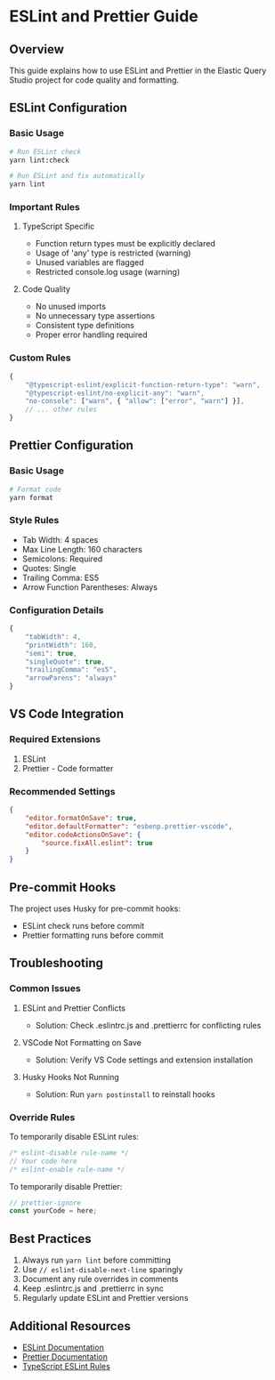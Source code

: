 # ESLint and Prettier Guide

## Overview
This guide explains how to use ESLint and Prettier in the Elastic Query Studio project for code quality and formatting.

## ESLint Configuration

### Basic Usage
```bash
# Run ESLint check
yarn lint:check

# Run ESLint and fix automatically
yarn lint
```

### Important Rules
1. TypeScript Specific
   - Function return types must be explicitly declared
   - Usage of 'any' type is restricted (warning)
   - Unused variables are flagged
   - Restricted console.log usage (warning)

2. Code Quality
   - No unused imports
   - No unnecessary type assertions
   - Consistent type definitions
   - Proper error handling required

### Custom Rules
```javascript
{
    "@typescript-eslint/explicit-function-return-type": "warn",
    "@typescript-eslint/no-explicit-any": "warn",
    "no-console": ["warn", { "allow": ["error", "warn"] }],
    // ... other rules
}
```

## Prettier Configuration

### Basic Usage
```bash
# Format code
yarn format
```

### Style Rules
- Tab Width: 4 spaces
- Max Line Length: 160 characters
- Semicolons: Required
- Quotes: Single
- Trailing Comma: ES5
- Arrow Function Parentheses: Always

### Configuration Details
```javascript
{
    "tabWidth": 4,
    "printWidth": 160,
    "semi": true,
    "singleQuote": true,
    "trailingComma": "es5",
    "arrowParens": "always"
}
```

## VS Code Integration

### Required Extensions
1. ESLint
2. Prettier - Code formatter

### Recommended Settings
```json
{
    "editor.formatOnSave": true,
    "editor.defaultFormatter": "esbenp.prettier-vscode",
    "editor.codeActionsOnSave": {
        "source.fixAll.eslint": true
    }
}
```

## Pre-commit Hooks
The project uses Husky for pre-commit hooks:
- ESLint check runs before commit
- Prettier formatting runs before commit

## Troubleshooting

### Common Issues
1. ESLint and Prettier Conflicts
   - Solution: Check .eslintrc.js and .prettierrc for conflicting rules
   
2. VSCode Not Formatting on Save
   - Solution: Verify VS Code settings and extension installation

3. Husky Hooks Not Running
   - Solution: Run `yarn postinstall` to reinstall hooks

### Override Rules
To temporarily disable ESLint rules:
```typescript
/* eslint-disable rule-name */
// Your code here
/* eslint-enable rule-name */
```

To temporarily disable Prettier:
```typescript
// prettier-ignore
const yourCode = here;
```

## Best Practices
1. Always run `yarn lint` before committing
2. Use `// eslint-disable-next-line` sparingly
3. Document any rule overrides in comments
4. Keep .eslintrc.js and .prettierrc in sync
5. Regularly update ESLint and Prettier versions

## Additional Resources
- [ESLint Documentation](https://eslint.org/)
- [Prettier Documentation](https://prettier.io/)
- [TypeScript ESLint Rules](https://typescript-eslint.io/rules/) 